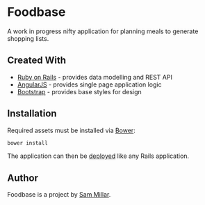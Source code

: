 Foodbase
========

A work in progress nifty application for planning meals to generate shopping lists.

## Created With

- [Ruby on Rails](https://github.com/rails/rails) - provides data modelling and REST API
- [AngularJS](https://github.com/angular/angular.js) - provides single page application logic
- [Bootstrap](https://github.com/twbs/bootstrap) - provides base styles for design

## Installation

Required assets must be installed via [Bower](http://bower.io/):

```sh
bower install
```

The application can then be [deployed](http://rubyonrails.org/deploy/) like any Rails application.

## Author

Foodbase is a project by [Sam Millar](https://millar.io).
